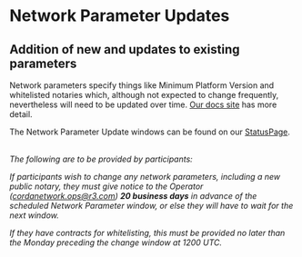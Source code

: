 # Network Parameter Updates


## Addition of new and updates to existing parameters

Network parameters specify things like Minimum Platform Version and whitelisted notaries which, although not expected to change frequently, nevertheless will need to be updated over time. [Our docs site](https://docs.corda.net/network-map.html#network-parameters) has more detail.

The Network Parameter Update windows can be found on our [StatusPage](https://cordanetwork.statuspage.io).
&nbsp;  
&nbsp;  

*The following are to be provided by participants:*

*If participants wish to change any network parameters, including a new public notary, they must give notice to the Operator (cordanetwork.ops@r3.com) **20 business days** in advance of the scheduled Network Parameter window, or else they will have to wait for the next window.*

*If they have contracts for whitelisting, this must be provided no later than the Monday preceding the change window at 1200 UTC.*
